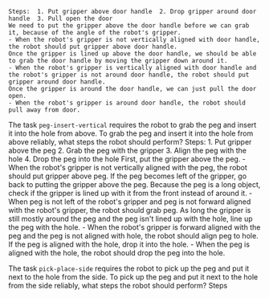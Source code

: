 
    Steps:  1. Put gripper above door handle  2. Drop gripper around door handle  3. Pull open the door
    We need to put the gripper above the door handle before we can grab it, because of the angle of the robot's gripper.
    - When the robot's gripper is not vertically aligned with door handle, the robot should put gripper above door handle.
    Once the gripper is lined up above the door handle, we should be able to grab the door handle by moving the gripper down around it.
    - When the robot's gripper is vertically aligned with door handle and the robot's gripper is not around door handle, the robot should put gripper around door handle.
    Once the gripper is around the door handle, we can just pull the door open.
    - When the robot's gripper is around door handle, the robot should pull away from door.

The task `peg-insert-vertical` requires the robot to grab the peg and insert it into the hole from above.
To grab the peg and insert it into the hole from above reliably, what steps the robot should perform?
    Steps:  1. Put gripper above the peg  2. Grab the peg with the gripper  3. Align the peg with the hole  4. Drop the peg into the hole
    First, put the gripper above the peg.
    - When the robot's gripper is not vertically aligned with the peg, the robot should put gripper above peg.
    If the peg becomes left of the gripper, go back to putting the gripper above the peg. Because the peg is a long object, check if the gripper is lined up with it from the front instead of around it.
    - When peg is not left of the robot's gripper and peg is not forward aligned with the robot's gripper, the robot should grab peg.
    As long the gripper is still mostly around the peg and the peg isn't lined up with the hole, line up the peg with the hole.
    - When the robot's gripper is forward aligned with the peg and the peg is not aligned with hole, the robot should align peg to hole.
    If the peg is aligned with the hole, drop it into the hole.
    - When the peg is aligned with the hole, the robot should drop the peg into the hole.

The task `pick-place-side` requires the robot to pick up the peg and put it next to the hole from the side.
To pick up the peg and put it next to the hole from the side reliably, what steps the robot should perform?
    Steps
